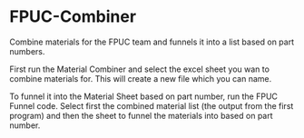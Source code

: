# FPUC-Combiner
Combine materials for the FPUC team and funnels it into a list based on part numbers.

First run the Material Combiner and select the excel sheet you wan to combine materials for.
This will create a new file which you can name.

To funnel it into the Material Sheet based on part number, run the FPUC Funnel code.
Select first the combined material list (the output from the first program) and then the sheet to funnel the materials into based on part number.

